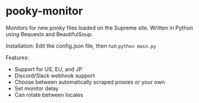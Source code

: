 # pooky-monitor
Monitors for new pooky files loaded on the Supreme site. Written in Python using Requests and BeautifulSoup.

Installation:
Edit the config.json file, then run ```python main.py```

Features:
- Support for US, EU, and JP
- Discord/Slack webhook support
- Choose between automatically scraped proxies or your own
- Set monitor delay
- Can rotate between locales
